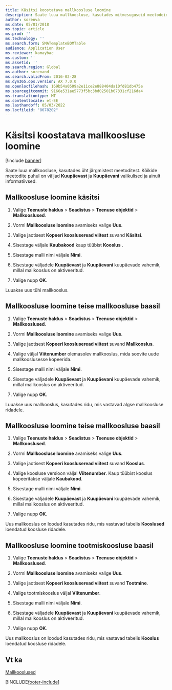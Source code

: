 ```yaml
---
title: Käsitsi koostatava mallkoosluse loomine
description: Saate luua mallkoosluse, kasutades mitmesuguseid meetodeid.
author: sorenva
ms.date: 05/01/2018
ms.topic: article
ms.prod: ''
ms.technology: ''
ms.search.form: SMATemplateBOMTable
audience: Application User
ms.reviewer: kamaybac
ms.custom: ''
ms.assetid: ''
ms.search.region: Global
ms.author: sorenand
ms.search.validFrom: 2016-02-28
ms.dyn365.ops.version: AX 7.0.0
ms.openlocfilehash: 169b54a0509a2e11ce2e888404da10fd81db475e
ms.sourcegitcommit: 9166e531ae5773f5bc3bd02501b67331cf216da4
ms.translationtype: MT
ms.contentlocale: et-EE
ms.lasthandoff: 05/03/2022
ms.locfileid: "8678202"
---
```

# <a name="create-a-template-bom"></a>Käsitsi koostatava mallkoosluse loomine   

[!include [banner](../includes/banner.md)]


Saate luua mallkoosluse, kasutades üht järgmistest meetoditest. Kõikide meetodite puhul on väljad **Kuupäevast** ja **Kuupäevani** valikulised ja ainult informatiivsed.

## <a name="create-a-template-bom-manually"></a>Mallkoosluse loomine käsitsi

1.  Valige **Teenuste haldus** \> **Seadistus** \> **Teenuse objektid** \> **Mallkooslused**.

2.  Vormi **Mallkoosluse loomine** avamiseks valige **Uus**.

3.  Valige jaotisest **Kopeeri koosluseread viitest** suvand **Käsitsi**.

4.  Sisestage väljale **Kaubakood** kaup tüübist **Kooslus** .

5.  Sisestage malli nimi väljale **Nimi**.

6.  Sisestage väljadele **Kuupäevast** ja **Kuupäevani** kuupäevade vahemik, millal mallkooslus on aktiveeritud.

7.  Valige nupp **OK**.

Luuakse uus tühi mallkooslus.

## <a name="create-a-template-bom-based-on-another-template-bom"></a>Mallkoosluse loomine teise mallkoosluse baasil

1.  Valige **Teenuste haldus** \> **Seadistus** \> **Teenuse objektid** \> **Mallkooslused**.

2.  Vormi **Mallkoosluse loomine** avamiseks valige **Uus**.

3.  Valige jaotisest **Kopeeri koosluseread viitest** suvand **Mallkooslus**.

4.  Valige väljal **Viitenumber** olemasolev mallkooslus, mida soovite uude mallkooslusesse kopeerida.

5.  Sisestage malli nimi väljale **Nimi**.

6.  Sisestage väljadele **Kuupäevast** ja **Kuupäevani** kuupäevade vahemik, millal mallkooslus on aktiveeritud.

7.  Valige nupp **OK**.

Luuakse uus mallkooslus, kasutades ridu, mis vastavad algse mallkoosluse ridadele.

## <a name="create-a-template-bom-based-on-an-item-bom"></a>Mallkoosluse loomine teise mallkoosluse baasil

1.  Valige **Teenuste haldus** \> **Seadistus** \> **Teenuse objektid** \> **Mallkooslused**.

2.  Vormi **Mallkoosluse loomine** avamiseks valige **Uus**.

3.  Valige jaotisest **Kopeeri koosluseread viitest** suvand **Kooslus**.

4.  Valige koosluse versioon väljal **Viitenumber**. Kaup tüübist kooslus kopeeritakse väljale **Kaubakood**.

5.  Sisestage malli nimi väljale **Nimi**.

6.  Sisestage väljadele **Kuupäevast** ja **Kuupäevani** kuupäevade vahemik, millal mallkooslus on aktiveeritud.

7.  Valige nupp **OK**.

Uus mallkooslus on loodud kasutades ridu, mis vastavad tabelis **Kooslused** loendatud koosluse ridadele.

## <a name="create-a-template-bom-based-on-a-production-bom"></a>Mallkoosluse loomine tootmiskoosluse baasil

1.  Valige **Teenuste haldus** \> **Seadistus** \> **Teenuse objektid** \> **Mallkooslused**.

2.  Vormi **Mallkoosluse loomine** avamiseks valige **Uus**.

3.  Valige jaotisest **Kopeeri koosluseread viitest** suvand **Tootmine**.

4.  Valige tootmiskooslus väljal **Viitenumber**.

5.  Sisestage malli nimi väljale **Nimi**.

6.  Sisestage väljadele **Kuupäevast** ja **Kuupäevani** kuupäevade vahemik, millal mallkooslus on aktiveeritud.

7.  Valige nupp **OK**.

Uus mallkooslus on loodud kasutades ridu, mis vastavad tabelis **Kooslus** loendatud koosluse ridadele.

## <a name="see-also"></a>Vt ka

[Mallkooslused](template-boms.md)

  




[!INCLUDE[footer-include](../../includes/footer-banner.md)]